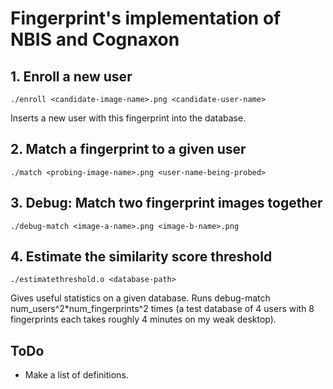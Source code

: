 # Fingerprint's implementation of NBIS and Cognaxon #


## 1. Enroll a new user ##

    ./enroll <candidate-image-name>.png <candidate-user-name>

Inserts a new user with this fingerprint into the database.

## 2. Match a fingerprint to a given user ##

    ./match <probing-image-name>.png <user-name-being-probed>

## 3. Debug: Match two fingerprint images together ##

    ./debug-match <image-a-name>.png <image-b-name>.png

## 4. Estimate the similarity score threshold ##

    ./estimatethreshold.o <database-path>

Gives useful statistics on a given database. Runs debug-match num\_users^2*num\_fingerprints^2 times (a test database of 4 users with 8 fingerprints each takes roughly 4 minutes on my weak desktop).


## ToDo ##

  - Make a list of definitions.
